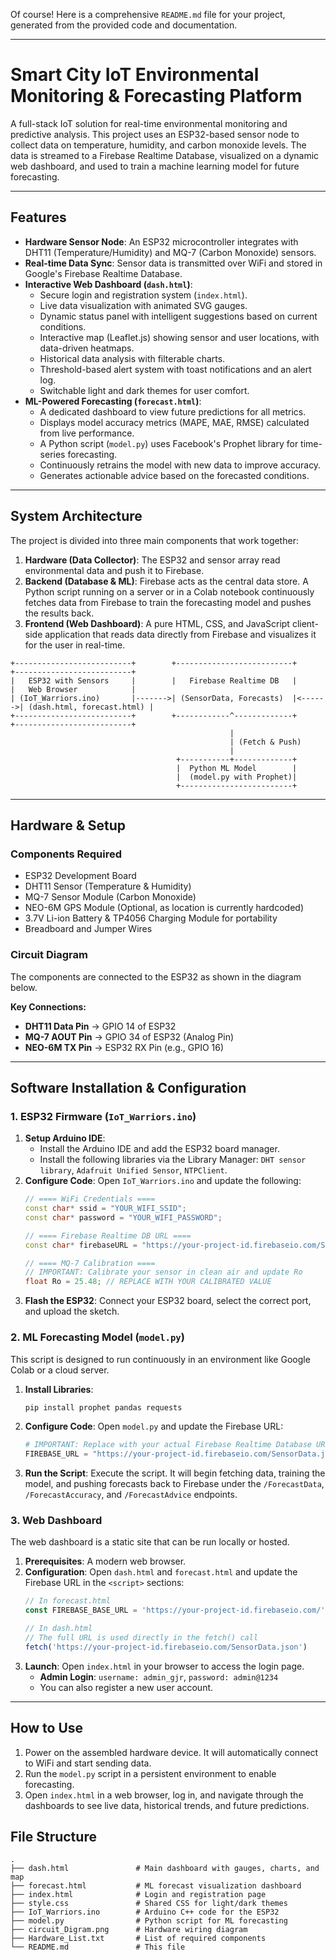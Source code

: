 Of course\! Here is a comprehensive `README.md` file for your project, generated from the provided code and documentation.

-----

# Smart City IoT Environmental Monitoring & Forecasting Platform

A full-stack IoT solution for real-time environmental monitoring and predictive analysis. This project uses an ESP32-based sensor node to collect data on temperature, humidity, and carbon monoxide levels. The data is streamed to a Firebase Realtime Database, visualized on a dynamic web dashboard, and used to train a machine learning model for future forecasting.

-----

## Features

  - **Hardware Sensor Node**: An ESP32 microcontroller integrates with DHT11 (Temperature/Humidity) and MQ-7 (Carbon Monoxide) sensors.
  - **Real-time Data Sync**: Sensor data is transmitted over WiFi and stored in Google's Firebase Realtime Database.
  - **Interactive Web Dashboard (`dash.html`)**:
      - Secure login and registration system (`index.html`).
      - Live data visualization with animated SVG gauges.
      - Dynamic status panel with intelligent suggestions based on current conditions.
      - Interactive map (Leaflet.js) showing sensor and user locations, with data-driven heatmaps.
      - Historical data analysis with filterable charts.
      - Threshold-based alert system with toast notifications and an alert log.
      - Switchable light and dark themes for user comfort.
  - **ML-Powered Forecasting (`forecast.html`)**:
      - A dedicated dashboard to view future predictions for all metrics.
      - Displays model accuracy metrics (MAPE, MAE, RMSE) calculated from live performance.
      - A Python script (`model.py`) uses Facebook's Prophet library for time-series forecasting.
      - Continuously retrains the model with new data to improve accuracy.
      - Generates actionable advice based on the forecasted conditions.

-----

## System Architecture

The project is divided into three main components that work together:

1.  **Hardware (Data Collector)**: The ESP32 and sensor array read environmental data and push it to Firebase.
2.  **Backend (Database & ML)**: Firebase acts as the central data store. A Python script running on a server or in a Colab notebook continuously fetches data from Firebase to train the forecasting model and pushes the results back.
3.  **Frontend (Web Dashboard)**: A pure HTML, CSS, and JavaScript client-side application that reads data directly from Firebase and visualizes it for the user in real-time.

<!-- end list -->

```
+--------------------------+        +--------------------------+        +--------------------------+
|   ESP32 with Sensors     |        |   Firebase Realtime DB   |        |   Web Browser            |
| (IoT_Warriors.ino)       |------->| (SensorData, Forecasts)  |<------>| (dash.html, forecast.html) |
+--------------------------+        +------------^-------------+        +--------------------------+
                                                 |
                                                 | (Fetch & Push)
                                                 |
                                     +-----------+-------------+
                                     |  Python ML Model        |
                                     |  (model.py with Prophet)|
                                     +-------------------------+
```

-----

## Hardware & Setup

### Components Required

  * ESP32 Development Board
  * DHT11 Sensor (Temperature & Humidity)
  * MQ-7 Sensor Module (Carbon Monoxide)
  * NEO-6M GPS Module (Optional, as location is currently hardcoded)
  * 3.7V Li-ion Battery & TP4056 Charging Module for portability
  * Breadboard and Jumper Wires

### Circuit Diagram

The components are connected to the ESP32 as shown in the diagram below.

**Key Connections:**

  * **DHT11 Data Pin** -\> GPIO 14 of ESP32
  * **MQ-7 AOUT Pin** -\> GPIO 34 of ESP32 (Analog Pin)
  * **NEO-6M TX Pin** -\> ESP32 RX Pin (e.g., GPIO 16)

-----

## Software Installation & Configuration

### 1\. ESP32 Firmware (`IoT_Warriors.ino`)

1.  **Setup Arduino IDE**:
      * Install the Arduino IDE and add the ESP32 board manager.
      * Install the following libraries via the Library Manager: `DHT sensor library`, `Adafruit Unified Sensor`, `NTPClient`.
2.  **Configure Code**: Open `IoT_Warriors.ino` and update the following:
    ```cpp
    // ==== WiFi Credentials ====
    const char* ssid = "YOUR_WIFI_SSID";
    const char* password = "YOUR_WIFI_PASSWORD";

    // ==== Firebase Realtime DB URL ====
    const char* firebaseURL = "https://your-project-id.firebaseio.com/SensorData.json";

    // ==== MQ-7 Calibration ====
    // IMPORTANT: Calibrate your sensor in clean air and update Ro
    float Ro = 25.48; // REPLACE WITH YOUR CALIBRATED VALUE
    ```
3.  **Flash the ESP32**: Connect your ESP32 board, select the correct port, and upload the sketch.

### 2\. ML Forecasting Model (`model.py`)

This script is designed to run continuously in an environment like Google Colab or a cloud server.

1.  **Install Libraries**:
    ```bash
    pip install prophet pandas requests
    ```
2.  **Configure Code**: Open `model.py` and update the Firebase URL:
    ```python
    # IMPORTANT: Replace with your actual Firebase Realtime Database URL
    FIREBASE_URL = "https://your-project-id.firebaseio.com/SensorData.json"
    ```
3.  **Run the Script**: Execute the script. It will begin fetching data, training the model, and pushing forecasts back to Firebase under the `/ForecastData`, `/ForecastAccuracy`, and `/ForecastAdvice` endpoints.

### 3\. Web Dashboard

The web dashboard is a static site that can be run locally or hosted.

1.  **Prerequisites**: A modern web browser.
2.  **Configuration**: Open `dash.html` and `forecast.html` and update the Firebase URL in the `<script>` sections:
    ```javascript
    // In forecast.html
    const FIREBASE_BASE_URL = 'https://your-project-id.firebaseio.com/';

    // In dash.html
    // The full URL is used directly in the fetch() call
    fetch('https://your-project-id.firebaseio.com/SensorData.json')
    ```
3.  **Launch**: Open `index.html` in your browser to access the login page.
      * **Admin Login**: `username: admin_gjr`, `password: admin@1234`
      * You can also register a new user account.

-----

## How to Use

1.  Power on the assembled hardware device. It will automatically connect to WiFi and start sending data.
2.  Run the `model.py` script in a persistent environment to enable forecasting.
3.  Open `index.html` in a web browser, log in, and navigate through the dashboards to see live data, historical trends, and future predictions.

## File Structure

```
.
├── dash.html               # Main dashboard with gauges, charts, and map
├── forecast.html           # ML forecast visualization dashboard
├── index.html              # Login and registration page
├── style.css               # Shared CSS for light/dark themes
├── IoT_Warriors.ino        # Arduino C++ code for the ESP32
├── model.py                # Python script for ML forecasting
├── circuit_Digram.png      # Hardware wiring diagram
├── Hardware_List.txt       # List of required components
└── README.md               # This file
```